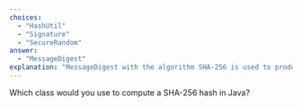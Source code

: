 ```yaml
---
choices:
  - "HashUtil"
  - "Signature"
  - "SecureRandom"
answer:
  - "MessageDigest"
explanation: "MessageDigest with the algorithm SHA-256 is used to produce a secure hash value."
---
```


Which class would you use to compute a SHA-256 hash in Java?
